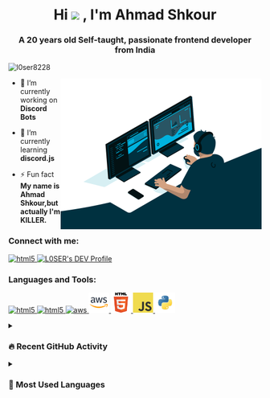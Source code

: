 <h1 align="center">Hi <img src="https://media.giphy.com/media/hvRJCLFzcasrR4ia7z/giphy.gif" width="25px"> , I'm Ahmad Shkour</h1>
<h3 align="center">A 20 years old Self-taught, passionate frontend developer from India</h3>

<p align="left"> <img src="https://komarev.com/ghpvc/?username=l0ser8228" alt="l0ser8228" /> </p>

  <img align="right" alt="GIF" src="https://github.com/L0SER8228/L0SER8228/blob/master/code.gif?raw=true" width="400" height="300" />

- 🔭 I’m currently working on **Discord Bots**

- 🌱 I’m currently learning **discord.js**

- ⚡ Fun fact **My name is Ahmad Shkour,but actually I'm KILLER.**


<h3 align="left">Connect with me:</h3>
<a href="https://discord.com/users/685868171755913293" target="_blank"> <img src="https://discord.com/assets/41484d92c876f76b20c7f746221e8151.svg" alt="html5" width="40" height="40"/> </a>
<a href="https://dev.to/l0ser8228"> <img src="https://d2fltix0v2e0sb.cloudfront.net/dev-badge.svg" alt="L0SER's DEV Profile" height="30" width="30"> </a>

<h3 align="left">Languages and Tools:</h3>
<p align="left"> <a href="https://heroku.com/" target="_blank"> <img src="https://brand.heroku.com/static/media/heroku-logo-stroke.aa0b53be.svg" alt="html5" width="40" height="40"/> <a href="https://repl.it/" target="_blank"> <img src="https://repl.it/public/images/light-logo.svg" alt="html5" width="40" height="40"/> </a> <a href="https://glitch.com" target="_blank"> <img src="https://cdn.glitch.com/2bdfb3f8-05ef-4035-a06e-2043962a3a13%2Flogo-day.svg" alt="aws" width="40" height="40"/> </a> <a href="https://aws.amazon.com" target="_blank"> <img src="https://raw.githubusercontent.com/github/explore/fbceb94436312b6dacde68d122a5b9c7d11f9524/topics/aws/aws.png" alt="aws" width="40" height="40"/> </a> <a href="https://www.w3.org/html/" target="_blank"> <img src="https://raw.githubusercontent.com/github/explore/80688e429a7d4ef2fca1e82350fe8e3517d3494d/topics/html/html.png" alt="html5" width="40" height="40"/> </a> <a href="https://developer.mozilla.org/en-US/docs/Web/JavaScript" target="_blank"> <img src="https://raw.githubusercontent.com/github/explore/80688e429a7d4ef2fca1e82350fe8e3517d3494d/topics/javascript/javascript.png" alt="javascript" width="40" height="40"/> </a> <a href="https://www.python.org" target="_blank"> <img src="https://raw.githubusercontent.com/github/explore/80688e429a7d4ef2fca1e82350fe8e3517d3494d/topics/python/python.png" alt="python" width="40" height="40"/> </a> </p>

<details>
  <summary><h3 align="left">🔥 Recent GitHub Activity</h3></summary>
<p>&nbsp;<img align="center" src="https://github-readme-stats.vercel.app/api?username=l0ser8228&show_icons=true" alt="l0ser8228" /></p>
</details>

<details>
  <summary><h3 align="left">📜 Most Used Languages</h3></summary>
<p>&nbsp;<img align="center" src="https://github-readme-stats.vercel.app/api/top-langs/?username=L0SER8228&layout=compact&show_icons=true" alt="l0ser8228" /></p>
</details>
